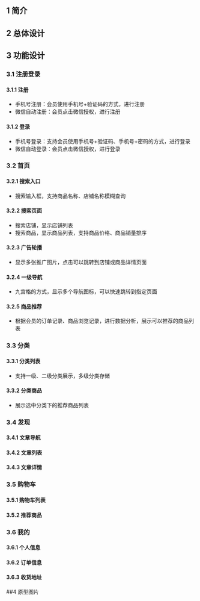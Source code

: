 ## 1 简介
## 2 总体设计
## 3 功能设计
### 3.1 注册登录
#### 3.1.1 注册  
+ 手机号注册：会员使用手机号+验证码的方式，进行注册
+ 微信自动注册：会员点击微信授权，进行注册
#### 3.1.2 登录
+ 手机号登录：支持会员使用手机号+验证码、手机号+密码的方式，进行登录
+ 微信自动登录：会员点击微信授权，进行登录
### 3.2 首页
#### 3.2.1 搜索入口
+ 搜索输入框，支持商品名称、店铺名称模糊查询
#### 3.2.2 搜索页面
+ 搜索店铺，显示店铺列表
+ 搜索商品，显示商品列表，支持商品价格、商品销量排序
#### 3.2.3 广告轮播
+ 显示多张推广图片，点击可以跳转到店铺或商品详情页面
#### 3.2.4 一级导航
+ 九宫格的方式，显示多个导航图标，可以快速跳转到指定页面
#### 3.2.5 商品推荐
+ 根据会员的订单记录、商品浏览记录，进行数据分析，展示可以推荐的商品列表
### 3.3 分类
#### 3.3.1 分类列表
+ 支持一级、二级分类展示，多级分类存储
#### 3.3.2 分类商品
+ 展示选中分类下的推荐商品列表
### 3.4 发现
#### 3.4.1 文章导航
#### 3.4.2 文章列表
#### 3.4.3 文章详情
### 3.5 购物车
#### 3.5.1 购物车列表
#### 3.5.2 推荐商品
### 3.6 我的
#### 3.6.1 个人信息
#### 3.6.2 订单信息
#### 3.6.3 收货地址
##4 原型图片